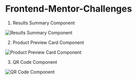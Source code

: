 # Frontend-Mentor-Challenges

1. Results Summary Component

![Results Summary Component](https://github.com/PlooJompong/Frontend-Mentor-Challenges/assets/50630228/e33a9168-9c3d-4f51-90f3-e0ed3ec8e1c6)

2. Product Preview Card Component

![Product Preview Card Component](https://github.com/PlooJompong/Frontend-Mentor-Challenges/assets/50630228/2058dcfb-8da6-424a-b5a6-7b15cfc9f344)

3. QR Code Component

![QR Code Component](https://github.com/PlooJompong/Frontend-Mentor-Challenges/assets/50630228/5fab3143-eedb-41e9-8fe7-3dea787294db)
